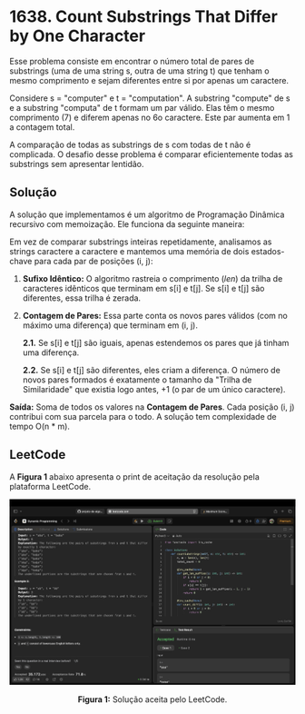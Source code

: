 # 1638. Count Substrings That Differ by One Character

Esse problema consiste em encontrar o número total de pares de substrings (uma de uma string s, outra de uma string t) que tenham o mesmo comprimento e sejam diferentes entre si por apenas um caractere.

Considere s = "computer" e t = "computation". A substring "compute" de s e a substring "computa" de t formam um par válido. Elas têm o mesmo comprimento (7) e diferem apenas no 6o caractere. Este par aumenta em 1 a contagem total.

A comparação de todas as substrings de s com todas de t não é complicada. O desafio desse problema é comparar eficientemente todas as substrings sem apresentar lentidão.

## Solução

A solução que implementamos é um algoritmo de Programação Dinâmica recursivo com memoização. Ele funciona da seguinte maneira:

Em vez de comparar substrings inteiras repetidamente, analisamos as strings caractere a caractere e mantemos uma memória de dois estados-chave para cada par de posições (i, j):

1. **Sufixo Idêntico:** O algoritmo rastreia o comprimento (*len*) da trilha de caracteres idênticos que terminam em s[i] e t[j]. Se s[i] e t[j] são diferentes, essa trilha é zerada.

2. **Contagem de Pares:** Essa parte conta os novos pares válidos (com no máximo uma diferença) que terminam em (i, j).

    **2.1.** Se s[i] e t[j] são iguais, apenas estendemos os pares que já tinham uma diferença.

    **2.2.** Se s[i] e t[j] são diferentes, eles criam a diferença. O número de novos pares formados é exatamente o tamanho da "Trilha de Similaridade" que existia logo antes, +1 (o par de um único caractere).

**Saída:** Soma de todos os valores na **Contagem de Pares**. Cada posição (i, j) contribui com sua parcela para o todo. A solução tem complexidade de tempo O(n * m).

## LeetCode

A **Figura 1** abaixo apresenta o print de aceitação da resolução pela plataforma LeetCode.

<center>

![Figura 1: Aceitação da solução proposta pelo LeetCode](../assets/LC1638.png)

**Figura 1:** Solução aceita pelo LeetCode.

</center>